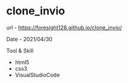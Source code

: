 # clone_invio

url - https://foresight128.github.io/clone_invio/

Date - 2021/04/30

Tool & Skill
- html5
- css3
- VisualStudioCode